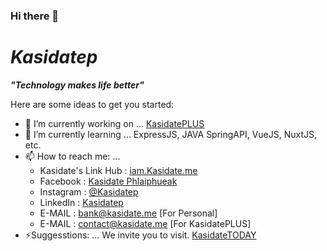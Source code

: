 ### Hi there 👋


# *Kasidatep*

***"Technology makes life better"***

Here are some ideas to get you started:

- 🔭 I’m currently working on ... [KasidatePLUS](https://github.com/KasidatePLUS)
- 🌱 I’m currently learning ... ExpressJS, JAVA SpringAPI, VueJS, NuxtJS, etc.
- 📫 How to reach me: ...
  - Kasidate's Link Hub : [iam.Kasidate.me](https://iam.Kasidate.me)
  - Facebook : [Kasidate Phlaiphueak](https://facebook.com/Kasidatep)
  - Instagram : [@Kasidatep](https://instagram.com/Kasidatep)
  - LinkedIn : [Kasidatep](https://www.linkedin.com/in/kasidatep/)
  - E-MAIL : [bank@kasidate.me](mailto:bank@kasidate.me) [For Personal]
  - E-MAIL : [contact@kasidate.me](mailto:contact@kasidate.me) [For KasidatePLUS]
- ⚡Suggesstions: ... We invite you to visit. [KasidateTODAY](https://today.kasidate.me)
  
